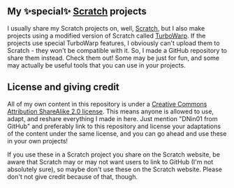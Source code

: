 ## My ✨special✨ [Scratch](https://scratch.mit.edu/) projects

I usually share my Scratch projects on, well, [Scratch](https://scratch.mit.edu/), but I also make projects using a modified version of Scratch called [TurboWarp](https://turbowarp.org). If the projects use special TurboWarp features, I obviously can't upload them to Scratch - they won't be compatible with it. So, I made a GitHub repository to share them instead. Check them out! Some may be just for fun, and some may actually be useful tools that you can use in your projects.

## License and giving credit

All of my own content in this repository is under a [Creative Commons Attribution ShareAlike 2.0 license](https://creativecommons.org/licenses/by-sa/2.0/legalcode). This means anyone is allowed to use, adapt, and reshare everything I made in here. Just mention "DNin01 from GitHub" and preferably link to this repository and license your adaptations of the content under the same license, and you can go ahead and use these in your own projects!

If you use these in a Scratch project you share on the Scratch website, be aware that Scratch may or may not want users to link to GitHub (I'm not absolutely sure), so maybe don't use these on the Scratch website. Please don't not give credit because of that, though.
